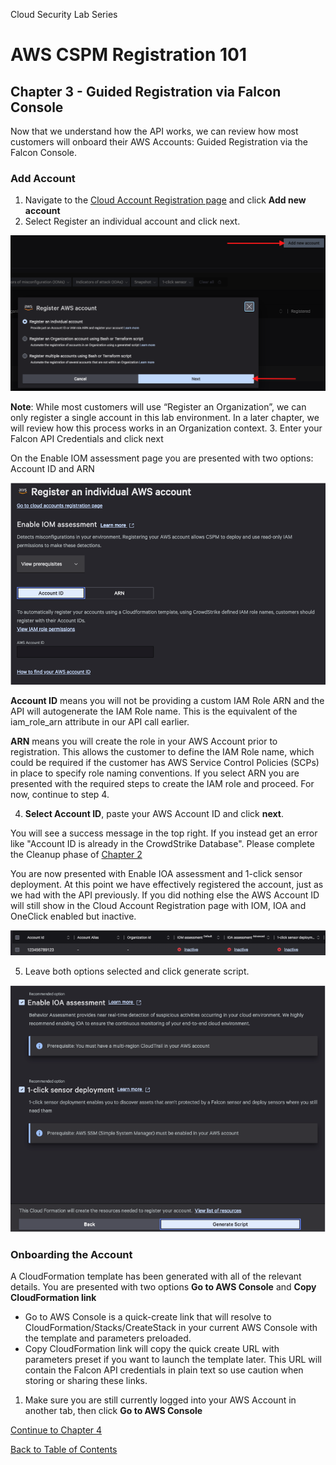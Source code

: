 Cloud Security Lab Series
# AWS CSPM Registration 101
## Chapter 3 - Guided Registration via Falcon Console

Now that we understand how the API works, we can review how most customers will onboard their AWS Accounts: Guided Registration via the Falcon Console.  

### Add Account
1. Navigate to the [Cloud Account Registration page](https://falcon.crowdstrike.com/cloud-security/registration) and click **Add new account**
2. Select Register an individual account and click next.

![](../images/add-single-account.png)

**Note**: While most customers will use “Register an Organization”, we can only register a single account in this lab environment.  In a later chapter, we will review how this process works in an Organization context.
3. Enter your Falcon API Credentials and click next


On the Enable IOM assessment page you are presented with two options: Account ID and ARN

![](../images/single-account-iom.png)

**Account ID** means you will not be providing a custom IAM Role ARN and the API will autogenerate the IAM Role name.  This is the equivalent of the iam_role_arn attribute in our API call earlier.

**ARN** means you will create the role in your AWS Account prior to registration.  This allows the customer to define the IAM Role name, which could be required if the customer has AWS Service Control Policies (SCPs) in place to specify role naming conventions.  If you select ARN you are presented with the required steps to create the IAM role and proceed.  For now, continue to step 4.

4. **Select Account ID**, paste your AWS Account ID and click **next**.
  
You will see a success message in the top right.  If you instead get an error like "Account ID is already in the CrowdStrike Database".  Please complete the Cleanup phase of [Chapter 2](./chapter2.md)

You are now presented with Enable IOA assessment and 1-click sensor deployment. At this point we have effectively registered the account, just as we had with the API previously.  If you did nothing else the AWS Account ID will still show in the Cloud Account Registration page with IOM, IOA and OneClick enabled but inactive.

![](../images/inactive-enabled-all.png)

5. Leave both options selected and click generate script.

![](../images/generate-script.png)

### Onboarding the Account
A CloudFormation template has been generated with all of the relevant details.  You are presented with two options **Go to AWS Console** and **Copy CloudFormation link**  
- Go to AWS Console is a quick-create link that will resolve to CloudFormation/Stacks/CreateStack in your current AWS Console with the template and parameters preloaded.
- Copy CloudFormation link will copy the quick create URL with parameters preset if you want to launch the template later.  This URL will contain the Falcon API credentials in plain text so use caution when storing or sharing these links.

1. Make sure you are still currently logged into your AWS Account in another tab, then click **Go to AWS Console**




[Continue to Chapter 4](./chapter4.md)

[Back to Table of Contents](../README.md)
